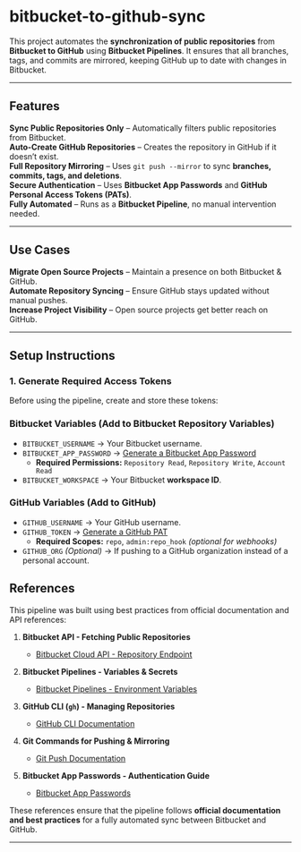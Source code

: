 # bitbucket-to-github-sync

This project automates the **synchronization of public repositories** from **Bitbucket to GitHub** using **Bitbucket Pipelines**. It ensures that all branches, tags, and commits are mirrored, keeping GitHub up to date with changes in Bitbucket.

---

## Features

**Sync Public Repositories Only** – Automatically filters public repositories from Bitbucket.  
**Auto-Create GitHub Repositories** – Creates the repository in GitHub if it doesn’t exist.  
**Full Repository Mirroring** – Uses `git push --mirror` to sync **branches, commits, tags, and deletions**.  
**Secure Authentication** – Uses **Bitbucket App Passwords** and **GitHub Personal Access Tokens (PATs)**.  
**Fully Automated** – Runs as a **Bitbucket Pipeline**, no manual intervention needed.  

---

## Use Cases

**Migrate Open Source Projects** – Maintain a presence on both Bitbucket & GitHub.  
**Automate Repository Syncing** – Ensure GitHub stays updated without manual pushes.  
**Increase Project Visibility** – Open source projects get better reach on GitHub.  

---

## Setup Instructions

### 1. Generate Required Access Tokens
Before using the pipeline, create and store these tokens:

### Bitbucket Variables (Add to Bitbucket Repository Variables)
- `BITBUCKET_USERNAME` → Your Bitbucket username.
- `BITBUCKET_APP_PASSWORD` → [Generate a Bitbucket App Password](https://bitbucket.org/account/settings/app-passwords/)  
  - **Required Permissions:** `Repository Read`, `Repository Write`, `Account Read`
- `BITBUCKET_WORKSPACE` → Your Bitbucket **workspace ID**.

### GitHub Variables (Add to GitHub)
- `GITHUB_USERNAME` → Your GitHub username.
- `GITHUB_TOKEN` → [Generate a GitHub PAT](https://github.com/settings/tokens)  
  - **Required Scopes:** `repo`, `admin:repo_hook` *(optional for webhooks)*
- `GITHUB_ORG` *(Optional)* → If pushing to a GitHub organization instead of a personal account.

## References

This pipeline was built using best practices from official documentation and API references:

1. **Bitbucket API - Fetching Public Repositories**  
   - [Bitbucket Cloud API - Repository Endpoint](https://developer.atlassian.com/bitbucket/api/2/reference/resource/repositories/%7Bworkspace%7D)  

2. **Bitbucket Pipelines - Variables & Secrets**  
   - [Bitbucket Pipelines - Environment Variables](https://support.atlassian.com/bitbucket-cloud/docs/variables-and-secrets/)  

3. **GitHub CLI (`gh`) - Managing Repositories**  
   - [GitHub CLI Documentation](https://cli.github.com/manual/)  

4. **Git Commands for Pushing & Mirroring**  
   - [Git Push Documentation](https://git-scm.com/docs/git-push)  

5. **Bitbucket App Passwords - Authentication Guide**  
   - [Bitbucket App Passwords](https://bitbucket.org/account/settings/app-passwords/)  

These references ensure that the pipeline follows **official documentation and best practices** for a fully automated sync between Bitbucket and GitHub.

---

